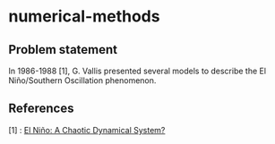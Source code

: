 # numerical-methods

## Problem statement

In 1986-1988 [1], G. Vallis presented several models to describe the El Niño/Southern Oscillation phenomenon.

## References
[1] : [El Niño: A Chaotic Dynamical System?](https://www.researchgate.net/publication/235233771_El_Nino_A_Chaotic_Dynamical_System)
